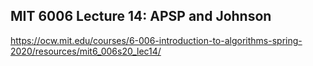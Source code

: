## MIT 6006 Lecture 14: APSP and Johnson

https://ocw.mit.edu/courses/6-006-introduction-to-algorithms-spring-2020/resources/mit6_006s20_lec14/
